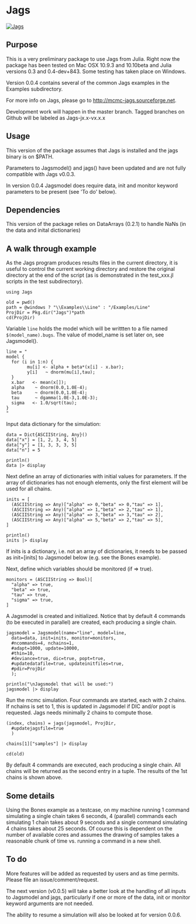 # Jags


[![Jags](http://pkg.julialang.org/badges/Jags_release.svg)](http://pkg.julialang.org/?pkg=Jags&ver=release)

## Purpose

This is a very preliminary package to use Jags from Julia. Right now the package has been tested on Mac OSX 10.9.3 and 10.10beta and Julia versions 0.3 and 0.4-dev+843. Some testing has taken place on Windows.

Version 0.0.4 contains several of the common Jags examples in the Examples subdirectory.

For more info on Jags, please go to <http://mcmc-jags.sourceforge.net>.

Development work will happen in the master branch. Tagged branches on Github will be labeled as Jags-jx.x-vx.x.x 

## Usage

This version of the package assumes that Jags is installed and the jags binary is on $PATH.

Parameters to Jagsmodel() and jags() have been updated and are not fully compatible with Jags v0.0.3.

In version 0.0.4 Jagsmodel does require data, init and monitor keyword parameters to be present (see 'To do' below).

## Dependencies

This version of the package relies on DataArrays (0.2.1) to handle NaNs (in the data and inital dictionaries)

## A walk through example

As the Jags program produces results files in the current directory, it is useful to control the current working directory and restore the original directory at the end of the script (as is demonstrated in the test_xxx.jl scripts in the test subdirectory).

```
using Jags

old = pwd()
path = @windows ? "\\Examples\\Line" : "/Examples/Line"
ProjDir = Pkg.dir("Jags")*path
cd(ProjDir)
```

Variable `line` holds the model which will be writtten to a file named `$(model_name).bugs`. The value of model_name is set later on, see Jagsmodel().

```
line = "
model {
  for (i in 1:n) {
        mu[i] <- alpha + beta*(x[i] - x.bar);
        y[i]   ~ dnorm(mu[i],tau);
  }
  x.bar   <- mean(x[]);
  alpha    ~ dnorm(0.0,1.0E-4);
  beta     ~ dnorm(0.0,1.0E-4);
  tau      ~ dgamma(1.0E-3,1.0E-3);
  sigma   <- 1.0/sqrt(tau);
}
"
```

Input data dictionary for the simulation:

```
data = Dict{ASCIIString, Any}()
data["x"] = [1, 2, 3, 4, 5]
data["y"] = [1, 3, 3, 3, 5]
data["n"] = 5

println()
data |> display
```

Next define an array of dictionaries with initial values for parameters. If the array of dictionaries has
not enough elements, only the first element will be used for all chains.

```
inits = [
  (ASCIIString => Any)["alpha" => 0,"beta" => 0,"tau" => 1],
  (ASCIIString => Any)["alpha" => 1,"beta" => 2,"tau" => 1],
  (ASCIIString => Any)["alpha" => 3,"beta" => 3,"tau" => 2],
  (ASCIIString => Any)["alpha" => 5,"beta" => 2,"tau" => 5],
]

println()
inits |> display
```
If inits is a dictionary, i.e. not an array of dictionaries, it needs to be passed as init=[inits] to Jagsmodel below (e.g. see the Bones example).

Next, define which variables should be monitored (if => true).

```
monitors = (ASCIIString => Bool)[
  "alpha" => true,
  "beta" => true,
  "tau" => true,
  "sigma" => true,
]
```

A Jagsmodel is created and initialized. Notice that by default 4 commands (to be executed in parallel) are created, each producing a single chain.

```
jagsmodel = Jagsmodel(name="line", model=line,
  data=data, init=inits, monitor=monitors,
  #ncommands=4, nchains=1,
  #adapt=1000, update=10000,
  #thin=10,
  #deviance=true, dic=true, popt=true,
  #updatedatafile=true, updateinitfiles=true,
  #pdir=ProjDir
  );

println("\nJagsmodel that will be used:")
jagsmodel |> display
```

Run the mcmc simulation. Four commands are started, each with 2 chains. If nchains is set to 1, this is updated in Jagsmodel if DIC and/or popt is requested. Jags needs minimally 2 chains to compute those.

```
(index, chains) = jags(jagsmodel, ProjDir,
  #updatejagsfile=true
  )

chains[1]["samples"] |> display

cd(old)
```

By default 4 commands are executed, each producing a single chain. All chains will be returned as the second entry in a tuple. The results of the 1st chains is shown above.

## Some details

Using the Bones example as a testcase, on my machine running 1 command simulating a single chain takes 6 seconds, 4 (parallel) commands each simulating 1 chain takes about 9 seconds and a single command simulating 4 chains takes about 25 seconds. Of course this is dependent on the number of available cores and assumes the drawing of samples takes a reasonable chunk of time vs. running a command in a new shell.

## To do

More features will be added as requested by users and as time permits. Please file an issue/comment/request.

The next version (v0.0.5) will take a better look at the handling of all inputs to Jagsmodel and jags, particularly if one or more of the data, init or monitor keyword arguments are not needed.

The ability to resume a simulation will also be looked at for version 0.0.6.

